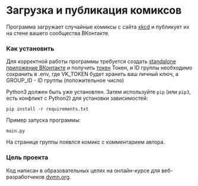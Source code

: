 # Загрузка и публикация комиксов

Программа загружает случайные комиксы с сайта [xkcd](https://xkcd.com) и публикует их на стене вашего сообщества ВКонтакте.

### Как установить

Для корректной работы программы требуется создать [standalone приложение ВКонтакте](https://vk.com/dev) и получить [токен](https://vk.com/dev/implicit_flow_user)
Токен, и ID группы необходимо сохранить в .env, где VK_TOKEN будет хранить ваш личный ключ, а GROUP_ID - ID группы (положительное число)

Python3 должен быть уже установлен. 
Затем используйте `pip` (или `pip3`, есть конфликт с Python2) для установки зависимостей:
```
pip install -r requirements.txt
```

Пример запуска программы:
```
main.py
```

На странице группы появлся комикс с комментарием автора.

### Цель проекта

Код написан в образовательных целях на онлайн-курсе для веб-разработчиков [dvmn.org](https://dvmn.org/).